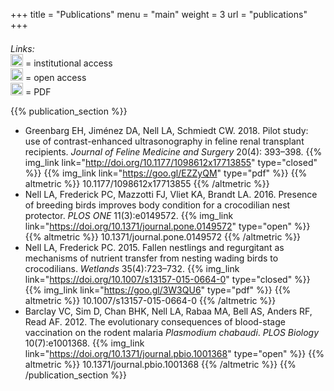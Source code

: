 +++
title = "Publications"
menu = "main"
weight = 3
url = "publications"
+++

<script type="text/javascript" src="https://d1bxh8uas1mnw7.cloudfront.net/assets/embed.js"></script>


<div class="row auto" style="padding-top: 0.5em;">
<div class="col-1"></div>
<div class="col"><i>Links:</i></div>
<div class="col"> <img src="../img/closed_access.svg" style="height:20px" />
= institutional access
</div>
<div class="col"> <img src="../img/open_access.svg" style="height:20px" />
= open access
</div>
<div class="col"> <img src="../img/pdf.svg" style="height:20px" />
= PDF
</div>
</div>




{{% publication_section %}}
* Greenbarg EH, Jiménez DA, Nell LA, Schmiedt CW. 2018. Pilot study: use of
  contrast-enhanced ultrasonography in feline renal transplant recipients. *Journal of
  Feline Medicine and Surgery* 20(4): 393–398.
  {{% img_link link="http://doi.org/10.1177/1098612x17713855" type="closed" %}}
  {{% img_link link="https://goo.gl/EZZyQM" type="pdf" %}}
  {{% altmetric %}} 10.1177/1098612x17713855 {{% /altmetric %}}
* Nell LA, Frederick PC, Mazzotti FJ, Vliet KA, Brandt LA. 2016. Presence of breeding
  birds improves body condition for a crocodilian nest protector. *PLOS ONE*
  11(3):e0149572.
  {{% img_link link="https://doi.org/10.1371/journal.pone.0149572" type="open" %}}
  {{% altmetric %}} 10.1371/journal.pone.0149572 {{% /altmetric %}}
* Nell LA, Frederick PC. 2015. Fallen nestlings and regurgitant as mechanisms of
  nutrient transfer from nesting wading birds to crocodilians. *Wetlands*
  35(4):723–732.
  {{% img_link link="https://doi.org/10.1007/s13157-015-0664-0" type="closed" %}}
  {{% img_link link="https://goo.gl/3W3QU6" type="pdf" %}}
  {{% altmetric %}} 10.1007/s13157-015-0664-0 {{% /altmetric %}}
* Barclay VC, Sim D, Chan BHK, Nell LA, Rabaa MA, Bell AS, Anders RF,
  Read AF. 2012\. The evolutionary consequences of blood-stage vaccination on the
  rodent malaria *Plasmodium chabaudi*. *PLOS Biology* 10(7):e1001368.
  {{% img_link link="https://doi.org/10.1371/journal.pbio.1001368" type="open" %}}
  {{% altmetric %}} 10.1371/journal.pbio.1001368 {{% /altmetric %}}
{{% /publication_section %}}




